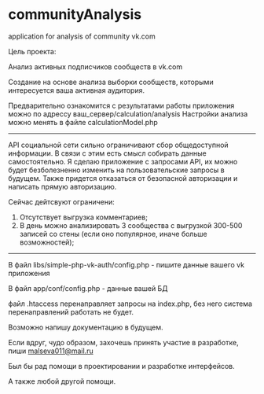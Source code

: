 # communityAnalysis
application  for analysis of community vk.com

Цель проекта: 

Анализ активных подписчиков сообществ в vk.com

Создание на основе анализа выборки сообществ, которыми интересуется ваша активная аудитория.

Предварительно ознакомится с результатами работы приложения можно по адрессу ваш_сервер/calculation/analysis 
Настройки анализа можно менять в файле calculationModel.php

______________________________________________________________________________________________
API социальной сети сильно ограничивают сбор общедоступной информации. В связи с этим есть смысл
собирать данные самостоятельно. Я сделаю приложение с запросами API,  их можно будет безболезненно изменить
на пользовательские запросы в будущем. Также придется отказаться от безопасной авторизации и написать прямую авторизацию. 

Сейчас дейтсвуют ограничени: 
1) Отсутствует выгрузка комментариев;
2) В день можно анализировать 3 сообщества с выгрузкой 300-500 записей со стены (если оно популярное, иначе больше возможностей);
______________________________________________________________________________________________

В файл libs/simple-php-vk-auth/config.php - пишите данные вашего vk приложения

В файл app/conf/config.php - данные вашей БД

файл .htaccess перенаправляет запросы на index.php, без него система перенаправлений работать не будет.

Возможно напишу документацию в будущем.

Если вдруг, чудо образом, захочешь принять участие в разработке, пиши malseva011@mail.ru

Был бы рад помощи в проектировании и разработке интерфейсов. 

А также любой другой помощи. 

